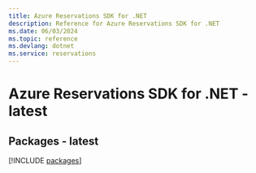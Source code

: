 ```yaml
---
title: Azure Reservations SDK for .NET
description: Reference for Azure Reservations SDK for .NET
ms.date: 06/03/2024
ms.topic: reference
ms.devlang: dotnet
ms.service: reservations
---
```

# Azure Reservations SDK for .NET - latest
## Packages - latest
[!INCLUDE [packages](reservations-index.md)]